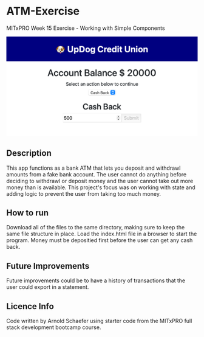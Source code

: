# ATM-Exercise
MITxPRO Week 15 Exercise - Working with Simple Components

<img src= "screenshotAtm.png" width='600'/>

## Description
This app functions as a bank ATM that lets you deposit and withdrawl amounts from a fake bank account. The user cannot do anything before deciding to withdrawl or deposit money and the user cannot take out more money than is available. This project's focus was on working with state and adding logic to prevent the user from taking too much money.

## How to run
Download all of the files to the same directory, making sure to keep the same file structure in place. Load the index.html file in a browser to start the program. Money must be depositied first before the user can get any cash back.

## Future Improvements
Future improvements could be to have a history of transactions that the user could export in a statement.

## Licence Info
Code written by Arnold Schaefer using starter code from the MITxPRO full stack development bootcamp course.
